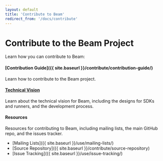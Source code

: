 ```yaml
---
layout: default
title: 'Contribute to Beam'
redirect_from: '/docs/contribute'
---
```


# Contribute to the Beam Project

Learn how you can contribute to Beam:

#### [Contribution Guide]({{ site.baseurl }}/contribute/contribution-guide/)
Learn how to contribute to the Beam project.

#### [Technical Vision](https://goo.gl/nk5OM0)
Learn about the technical vision for Beam, including the designs for SDKs and runners, and the development process.


#### Resources
Resources for contributing to Beam, including mailing lists, the main GitHub repo, and the issues tracker.

* [Mailing Lists]({{ site.baseurl }}/use/mailing-lists/)
* [Source Repository]({{ site.baseurl }}/contribute/source-repository)
* [Issue Tracking]({{ site.baseurl }}/use/issue-tracking/)